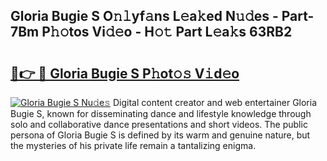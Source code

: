 ## Gloria Bugie S O𝚗𝚕yf𝚊ns L𝚎a𝚔ed N𝚞𝚍es - Part-7Bm P𝚑𝚘tos Vi𝚍𝚎o - H𝚘𝚝 Part L𝚎a𝚔s 63RB2

# <h2><a href="http://kfc8kyn.oniu.top/?m=Gloria+Bugie+S">🔗👉 🔴 Gloria Bugie S P𝚑ot𝚘𝚜 V𝚒d𝚎o</a></h2>

[![Gloria Bugie S Nu𝚍e𝚜](https://i.imgur.com/0qMVB7G.gif)](http://kfc8kyn.oniu.top/?m=Gloria+Bugie+S)
Digital content creator and web entertainer Gloria Bugie S, known for disseminating dance and lifestyle knowledge through solo and collaborative dance presentations and short videos. The public persona of Gloria Bugie S is defined by its warm and genuine nature, but the mysteries of his private life remain a tantalizing enigma.  
